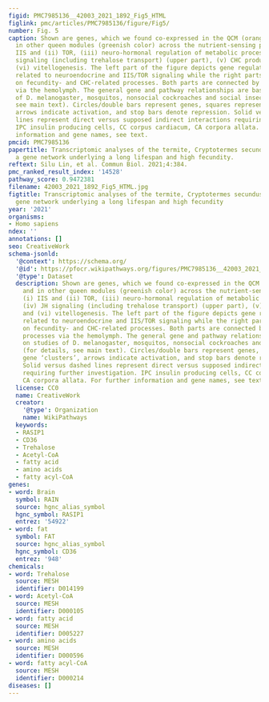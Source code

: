 ```yaml
---
figid: PMC7985136__42003_2021_1892_Fig5_HTML
figlink: pmc/articles/PMC7985136/figure/Fig5/
number: Fig. 5
caption: Shown are genes, which we found co-expressed in the QCM (orange color) and
  in other queen modules (greenish color) across the nutrient-sensing pathways (i)
  IIS and (ii) TOR, (iii) neuro-hormonal regulation of metabolic processes, (iv) JH
  signaling (including trehalose transport) (upper part), (v) CHC production, and
  (vi) vitellogenesis. The left part of the figure depicts gene regulatory pathways
  related to neuroendocrine and IIS/TOR signaling while the right parts concentrate
  on fecundity- and CHC-related processes. Both parts are connected by transport processes
  via the hemolymph. The general gene and pathway relationships are based on studies
  of D. melanogaster, mosquitos, nonsocial cockroaches and social insects (for details,
  see main text). Circles/double bars represent genes, squares represent gene ‘clusters’,
  arrows indicate activation, and stop bars denote repression. Solid versus dashed
  lines represent direct versus supposed indirect interactions requiring further investigation.
  IPC insulin producing cells, CC corpus cardiacum, CA corpora allata. For further
  information and gene names, see text.
pmcid: PMC7985136
papertitle: Transcriptomic analyses of the termite, Cryptotermes secundus, reveal
  a gene network underlying a long lifespan and high fecundity.
reftext: Silu Lin, et al. Commun Biol. 2021;4:384.
pmc_ranked_result_index: '14528'
pathway_score: 0.9472381
filename: 42003_2021_1892_Fig5_HTML.jpg
figtitle: Transcriptomic analyses of the termite, Cryptotermes secundus, reveal a
  gene network underlying a long lifespan and high fecundity
year: '2021'
organisms:
- Homo sapiens
ndex: ''
annotations: []
seo: CreativeWork
schema-jsonld:
  '@context': https://schema.org/
  '@id': https://pfocr.wikipathways.org/figures/PMC7985136__42003_2021_1892_Fig5_HTML.html
  '@type': Dataset
  description: Shown are genes, which we found co-expressed in the QCM (orange color)
    and in other queen modules (greenish color) across the nutrient-sensing pathways
    (i) IIS and (ii) TOR, (iii) neuro-hormonal regulation of metabolic processes,
    (iv) JH signaling (including trehalose transport) (upper part), (v) CHC production,
    and (vi) vitellogenesis. The left part of the figure depicts gene regulatory pathways
    related to neuroendocrine and IIS/TOR signaling while the right parts concentrate
    on fecundity- and CHC-related processes. Both parts are connected by transport
    processes via the hemolymph. The general gene and pathway relationships are based
    on studies of D. melanogaster, mosquitos, nonsocial cockroaches and social insects
    (for details, see main text). Circles/double bars represent genes, squares represent
    gene ‘clusters’, arrows indicate activation, and stop bars denote repression.
    Solid versus dashed lines represent direct versus supposed indirect interactions
    requiring further investigation. IPC insulin producing cells, CC corpus cardiacum,
    CA corpora allata. For further information and gene names, see text.
  license: CC0
  name: CreativeWork
  creator:
    '@type': Organization
    name: WikiPathways
  keywords:
  - RASIP1
  - CD36
  - Trehalose
  - Acetyl-CoA
  - fatty acid
  - amino acids
  - fatty acyl-CoA
genes:
- word: Вrain
  symbol: RAIN
  source: hgnc_alias_symbol
  hgnc_symbol: RASIP1
  entrez: '54922'
- word: fat
  symbol: FAT
  source: hgnc_alias_symbol
  hgnc_symbol: CD36
  entrez: '948'
chemicals:
- word: Trehalose
  source: MESH
  identifier: D014199
- word: Acetyl-CoA
  source: MESH
  identifier: D000105
- word: fatty acid
  source: MESH
  identifier: D005227
- word: amino acids
  source: MESH
  identifier: D000596
- word: fatty acyl-CoA
  source: MESH
  identifier: D000214
diseases: []
---
```


